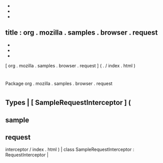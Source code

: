 -
-
-
title
:
org
.
mozilla
.
samples
.
browser
.
request
-
-
-
-
[
org
.
mozilla
.
samples
.
browser
.
request
]
(
.
/
index
.
html
)
#
#
Package
org
.
mozilla
.
samples
.
browser
.
request
#
#
#
Types
|
[
SampleRequestInterceptor
]
(
-
sample
-
request
-
interceptor
/
index
.
html
)
|
class
SampleRequestInterceptor
:
RequestInterceptor
|
